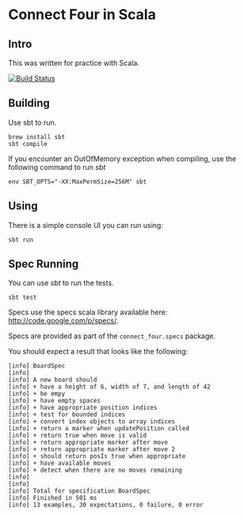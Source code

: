 # Connect Four in Scala

## Intro

This was written for practice with Scala.

[![Build Status](https://travis-ci.org/jamiely/connect-four-scala.png?branch=master)](https://travis-ci.org/jamiely/connect-four-scala)

## Building

Use sbt to run. 

    brew install sbt
    sbt compile

If you encounter an OutOfMemory exception when compiling, use the
following command to run *sbt*

    env SBT_OPTS="-XX:MaxPermSize=256M" sbt

## Using

There is a simple console UI you can run using:

    sbt run

## Spec Running

You can use *sbt* to run the tests. 

    sbt test

Specs use the specs scala library available here: http://code.google.com/p/specs/.

Specs are provided as part of the `connect_four.specs` package. 

You should expect a result that looks like the following:

    [info] BoardSpec
    [info] 
    [info] A new board should
    [info] + have a height of 6, width of 7, and length of 42
    [info] + be empy
    [info] + have empty spaces
    [info] + have appropriate position indices
    [info] + test for bounded indices
    [info] + convert index objects to array indices
    [info] + return a marker when updatePosition called
    [info] + return true when move is valid
    [info] + return appropriate marker after move
    [info] + return appropriate marker after move 2
    [info] + should return posIs true when appropriate
    [info] + have available moves
    [info] + detect when there are no moves remaining
    [info]  
    [info]  
    [info] Total for specification BoardSpec
    [info] Finished in 501 ms
    [info] 13 examples, 30 expectations, 0 failure, 0 error


